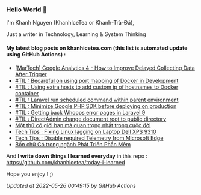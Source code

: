 ### Hello World 👋

I'm Khanh Nguyen (KhanhIceTea or Khanh-Trà-Đá),

Just a writer in Technology, Learning & System Thinking

#### My latest blog posts on khanhicetea.com (this list is automated update using GitHub Actions) :

- [[MarTech] Google Analytics 4 - How to Improve Delayed Collecting Data After Trigger](https://khanhicetea.com/posts/google-analytics-4-gtag-delayed-collect-data-after-trigger/)
- [#TIL : Becareful on using port mapping of Docker in Development](https://khanhicetea.com/til/2022-03-17-becareful-on-using-port-mapping-of-docker-in-development/)
- [#TIL : Using extra hosts to add custom ip of hostnames to Docker container](https://khanhicetea.com/til/2022-03-16-using-extra-hosts-to-add-custom-ip-of-hostnames-to-docker-container/)
- [#TIL : Laravel run scheduled command within parent environment](https://khanhicetea.com/til/2022-03-15-laravel-run-scheduled-command-within-parent-environment/)
- [#TIL : Minimize Google PHP SDK before deploying on production](https://khanhicetea.com/til/2022-03-14-minimize-google-php-sdk-before-deploying-on-production/)
- [#TIL : Getting back Whoops error pages in Laravel 9](https://khanhicetea.com/til/2022-03-13-getting-back-whoops-error-pages-in-laravel-9/)
- [#TIL : DirectAdmin change document root to public directory](https://khanhicetea.com/til/2022-03-09-directadmin-change-document-root-to-public-directory/)
- [Một thứ có giới hạn mà quan trọng nhất trong cuộc đời](https://khanhicetea.com/posts/mot-thu-co-gioi-han-quan-trong-nhat-trong-cuoc-doi/)
- [Tech Tips : Fixing Linux lagging on Laptop Dell XPS 9310](https://khanhicetea.com/posts/fixing-Linux-lagging-on-laptop-Dell-XPS-9310/)
- [Tech Tips : Disable required Telemetry from Microsoft Edge](https://khanhicetea.com/posts/how-to-disable-required-telemetry-from-ms-edge/)
- [Bốn chữ Có trong ngành Phát Triển Phần Mềm](https://khanhicetea.com/posts/four-able-in-software-development/)

And **I write down things I learned everyday** in this repo : https://github.com/khanhicetea/today-i-learned

Hope you enjoy ! ;)

*Updated at 2022-05-26 00:49:15 by GitHub Actions*